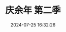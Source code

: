 ---
title: "庆余年 第二季"
date: "2024-07-25 16:32:26"
rating: 5.0
status: "看过"
review: ""
url: "https://movie.douban.com/subject/34937650/"
type: "movie"
year: 2024
isPublic: true
cover: "https://cdn.sa.net/2025/02/10/OokS8r5bnFCL4AB.webp"
---